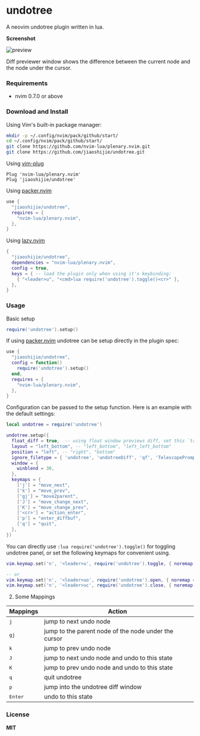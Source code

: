# undotree

A neovim undotree plugin written in lua.

**Screenshot**

![preview](https://imgur.com/0FKh3w4)

Diff previewer window shows the difference between the current node and the node under the cursor.

### Requirements

- nvim 0.7.0 or above

### Download and Install

Using Vim's built-in package manager:

```sh
mkdir -p ~/.config/nvim/pack/github/start/
cd ~/.config/nvim/pack/github/start/
git clone https://github.com/nvim-lua/plenary.nvim.git
git clone https://github.com/jiaoshijie/undotree.git
```

Using [vim-plug](https://github.com/junegunn/vim-plug)

```
Plug 'nvim-lua/plenary.nvim'
Plug 'jiaoshijie/undotree'
```

Using [packer.nvim](https://github.com/wbthomason/packer.nvim)

```lua
use {
  "jiaoshijie/undotree",
  requires = {
    "nvim-lua/plenary.nvim",
  },
}
```

Using [lazy.nvim](https://github.com/folke/lazy.nvim)

```lua
{
  "jiaoshijie/undotree",
  dependencies = "nvim-lua/plenary.nvim",
  config = true,
  keys = { -- load the plugin only when using it's keybinding:
    { "<leader>u", "<cmd>lua require('undotree').toggle()<cr>" },
  },
}
```

### Usage

Basic setup

```lua
require('undotree').setup()
```

If using [packer.nvim](https://github.com/wbthomason/packer.nvim) undotree can be setup directly in the plugin spec:

```lua
use {
  "jiaoshijie/undotree",
  config = function()
    require('undotree').setup()
  end,
  requires = {
    "nvim-lua/plenary.nvim",
  },
}
```

Configuration can be passed to the setup function. Here is an example with the default settings:

```lua
local undotree = require('undotree')

undotree.setup({
  float_diff = true,  -- using float window previews diff, set this `true` will disable layout option
  layout = "left_bottom", -- "left_bottom", "left_left_bottom"
  position = "left", -- "right", "bottom"
  ignore_filetype = { 'undotree', 'undotreeDiff', 'qf', 'TelescopePrompt', 'spectre_panel', 'tsplayground' },
  window = {
    winblend = 30,
  },
  keymaps = {
    ['j'] = "move_next",
    ['k'] = "move_prev",
    ['gj'] = "move2parent",
    ['J'] = "move_change_next",
    ['K'] = "move_change_prev",
    ['<cr>'] = "action_enter",
    ['p'] = "enter_diffbuf",
    ['q'] = "quit",
  },
})
```

You can directly use `:lua require('undotree').toggle()` for toggling undotree panel, or set the following keymaps for convenient using.

```lua
vim.keymap.set('n', '<leader>u', require('undotree').toggle, { noremap = true, silent = true })

-- or
vim.keymap.set('n', '<leader>uo', require('undotree').open, { noremap = true, silent = true })
vim.keymap.set('n', '<leader>uc', require('undotree').close, { noremap = true, silent = true })
```

2. Some Mappings

| Mappings         | Action                                               |
| ----             | ----                                                 |
| <kbd>j</kbd>     | jump to next undo node                               |
| <kbd>gj</kbd>    | jump to the parent node of the node under the cursor |
| <kbd>k</kbd>     | jump to prev undo node                               |
| <kbd>J</kbd>     | jump to next undo node and undo to this state        |
| <kbd>K</kbd>     | jump to prev undo node and undo to this state        |
| <kbd>q</kbd>     | quit undotree                                        |
| <kbd>p</kbd>     | jump into the undotree diff window                   |
| <kbd>Enter</kbd> | undo to this state                                   |


### License

**MIT**
